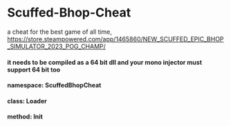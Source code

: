 # Scuffed-Bhop-Cheat

a cheat for the best game of all time, https://store.steampowered.com/app/1465860/NEW_SCUFFED_EPIC_BHOP_SIMULATOR_2023_POG_CHAMP/

#### it needs to be compiled as a 64 bit dll and your mono injector must support 64 bit too
#### namespace: ScuffedBhopCheat
#### class: Loader
#### method: Init
